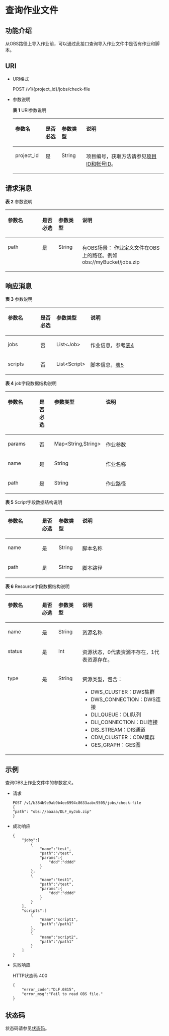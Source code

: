 # 查询作业文件<a name="dgc_02_0063"></a>

## 功能介绍<a name="zh-cn_topic_0181281317_section1738101810182"></a>

从OBS路径上导入作业前，可以通过此接口查询导入作业文件中是否有作业和脚本。

## URI<a name="zh-cn_topic_0181281317_section7934966101819"></a>

-   URI格式

    POST /v1/\{project\_id\}/jobs/check-file


-   参数说明

    **表 1**  URI参数说明

    <a name="zh-cn_topic_0181281317_zh-cn_topic_0093082049_table46023801181358"></a>
    <table><thead align="left"><tr id="zh-cn_topic_0181281317_zh-cn_topic_0093082049_row26974916181358"><th class="cellrowborder" valign="top" width="20.05%" id="mcps1.2.5.1.1"><p id="zh-cn_topic_0181281317_zh-cn_topic_0093082049_p37484572181358"><a name="zh-cn_topic_0181281317_zh-cn_topic_0093082049_p37484572181358"></a><a name="zh-cn_topic_0181281317_zh-cn_topic_0093082049_p37484572181358"></a>参数名</p>
    </th>
    <th class="cellrowborder" valign="top" width="10.66%" id="mcps1.2.5.1.2"><p id="zh-cn_topic_0181281317_zh-cn_topic_0093082049_p16351468181358"><a name="zh-cn_topic_0181281317_zh-cn_topic_0093082049_p16351468181358"></a><a name="zh-cn_topic_0181281317_zh-cn_topic_0093082049_p16351468181358"></a>是否必选</p>
    </th>
    <th class="cellrowborder" valign="top" width="16.24%" id="mcps1.2.5.1.3"><p id="zh-cn_topic_0181281317_zh-cn_topic_0093082049_p49400541181358"><a name="zh-cn_topic_0181281317_zh-cn_topic_0093082049_p49400541181358"></a><a name="zh-cn_topic_0181281317_zh-cn_topic_0093082049_p49400541181358"></a>参数类型</p>
    </th>
    <th class="cellrowborder" valign="top" width="53.05%" id="mcps1.2.5.1.4"><p id="zh-cn_topic_0181281317_zh-cn_topic_0093082049_p42020886181358"><a name="zh-cn_topic_0181281317_zh-cn_topic_0093082049_p42020886181358"></a><a name="zh-cn_topic_0181281317_zh-cn_topic_0093082049_p42020886181358"></a>说明</p>
    </th>
    </tr>
    </thead>
    <tbody><tr id="zh-cn_topic_0181281317_zh-cn_topic_0093082049_row48248640181358"><td class="cellrowborder" valign="top" width="20.05%" headers="mcps1.2.5.1.1 "><p id="zh-cn_topic_0181281317_zh-cn_topic_0093082049_p15825795181358"><a name="zh-cn_topic_0181281317_zh-cn_topic_0093082049_p15825795181358"></a><a name="zh-cn_topic_0181281317_zh-cn_topic_0093082049_p15825795181358"></a>project_id</p>
    </td>
    <td class="cellrowborder" valign="top" width="10.66%" headers="mcps1.2.5.1.2 "><p id="zh-cn_topic_0181281317_zh-cn_topic_0093082049_p6820998181358"><a name="zh-cn_topic_0181281317_zh-cn_topic_0093082049_p6820998181358"></a><a name="zh-cn_topic_0181281317_zh-cn_topic_0093082049_p6820998181358"></a>是</p>
    </td>
    <td class="cellrowborder" valign="top" width="16.24%" headers="mcps1.2.5.1.3 "><p id="zh-cn_topic_0181281317_zh-cn_topic_0093082049_p15629937181358"><a name="zh-cn_topic_0181281317_zh-cn_topic_0093082049_p15629937181358"></a><a name="zh-cn_topic_0181281317_zh-cn_topic_0093082049_p15629937181358"></a>String</p>
    </td>
    <td class="cellrowborder" valign="top" width="53.05%" headers="mcps1.2.5.1.4 "><p id="zh-cn_topic_0181281317_p8672138175612"><a name="zh-cn_topic_0181281317_p8672138175612"></a><a name="zh-cn_topic_0181281317_p8672138175612"></a>项目编号，获取方法请参见<a href="项目ID和帐号ID.md">项目ID和帐号ID</a>。</p>
    </td>
    </tr>
    </tbody>
    </table>


## 请求消息<a name="zh-cn_topic_0181281317_section10789431145710"></a>

**表 2**  参数说明

<a name="zh-cn_topic_0181281317_table19750184493418"></a>
<table><thead align="left"><tr id="zh-cn_topic_0181281317_row1475134418345"><th class="cellrowborder" valign="top" width="21.75%" id="mcps1.2.5.1.1"><p id="zh-cn_topic_0181281317_p1275244423417"><a name="zh-cn_topic_0181281317_p1275244423417"></a><a name="zh-cn_topic_0181281317_p1275244423417"></a>参数名</p>
</th>
<th class="cellrowborder" valign="top" width="10.209999999999999%" id="mcps1.2.5.1.2"><p id="zh-cn_topic_0181281317_p1375504413341"><a name="zh-cn_topic_0181281317_p1375504413341"></a><a name="zh-cn_topic_0181281317_p1375504413341"></a>是否必选</p>
</th>
<th class="cellrowborder" valign="top" width="14.95%" id="mcps1.2.5.1.3"><p id="zh-cn_topic_0181281317_p675774416349"><a name="zh-cn_topic_0181281317_p675774416349"></a><a name="zh-cn_topic_0181281317_p675774416349"></a>参数类型</p>
</th>
<th class="cellrowborder" valign="top" width="53.09%" id="mcps1.2.5.1.4"><p id="zh-cn_topic_0181281317_p475920448344"><a name="zh-cn_topic_0181281317_p475920448344"></a><a name="zh-cn_topic_0181281317_p475920448344"></a>说明</p>
</th>
</tr>
</thead>
<tbody><tr id="zh-cn_topic_0181281317_row2029125415917"><td class="cellrowborder" valign="top" width="21.75%" headers="mcps1.2.5.1.1 "><p id="zh-cn_topic_0181281317_p174468521509"><a name="zh-cn_topic_0181281317_p174468521509"></a><a name="zh-cn_topic_0181281317_p174468521509"></a>path</p>
</td>
<td class="cellrowborder" valign="top" width="10.209999999999999%" headers="mcps1.2.5.1.2 "><p id="zh-cn_topic_0181281317_p1844785205010"><a name="zh-cn_topic_0181281317_p1844785205010"></a><a name="zh-cn_topic_0181281317_p1844785205010"></a>是</p>
</td>
<td class="cellrowborder" valign="top" width="14.95%" headers="mcps1.2.5.1.3 "><p id="zh-cn_topic_0181281317_p11447105213507"><a name="zh-cn_topic_0181281317_p11447105213507"></a><a name="zh-cn_topic_0181281317_p11447105213507"></a>String</p>
</td>
<td class="cellrowborder" valign="top" width="53.09%" headers="mcps1.2.5.1.4 "><p id="zh-cn_topic_0181281317_p15879111511104"><a name="zh-cn_topic_0181281317_p15879111511104"></a><a name="zh-cn_topic_0181281317_p15879111511104"></a>有OBS场景： 作业定义文件在OBS上的路径。例如obs://myBucket/jobs.zip</p>
</td>
</tr>
</tbody>
</table>

## 响应消息<a name="zh-cn_topic_0181281317_section1153315412178"></a>

**表 3**  参数说明

<a name="zh-cn_topic_0181281317_table48721644195616"></a>
<table><thead align="left"><tr id="zh-cn_topic_0181281317_row16874184435610"><th class="cellrowborder" valign="top" width="21.51%" id="mcps1.2.5.1.1"><p id="zh-cn_topic_0181281317_p17875644155615"><a name="zh-cn_topic_0181281317_p17875644155615"></a><a name="zh-cn_topic_0181281317_p17875644155615"></a>参数名</p>
</th>
<th class="cellrowborder" valign="top" width="10.57%" id="mcps1.2.5.1.2"><p id="zh-cn_topic_0181281317_p1387674417561"><a name="zh-cn_topic_0181281317_p1387674417561"></a><a name="zh-cn_topic_0181281317_p1387674417561"></a>是否必选</p>
</th>
<th class="cellrowborder" valign="top" width="15.310000000000002%" id="mcps1.2.5.1.3"><p id="zh-cn_topic_0181281317_p0876174415568"><a name="zh-cn_topic_0181281317_p0876174415568"></a><a name="zh-cn_topic_0181281317_p0876174415568"></a>参数类型</p>
</th>
<th class="cellrowborder" valign="top" width="52.61%" id="mcps1.2.5.1.4"><p id="zh-cn_topic_0181281317_p1188011442563"><a name="zh-cn_topic_0181281317_p1188011442563"></a><a name="zh-cn_topic_0181281317_p1188011442563"></a>说明</p>
</th>
</tr>
</thead>
<tbody><tr id="zh-cn_topic_0181281317_row128816445569"><td class="cellrowborder" valign="top" width="21.51%" headers="mcps1.2.5.1.1 "><p id="zh-cn_topic_0181281317_p1688113446568"><a name="zh-cn_topic_0181281317_p1688113446568"></a><a name="zh-cn_topic_0181281317_p1688113446568"></a>jobs</p>
</td>
<td class="cellrowborder" valign="top" width="10.57%" headers="mcps1.2.5.1.2 "><p id="zh-cn_topic_0181281317_p1288119443563"><a name="zh-cn_topic_0181281317_p1288119443563"></a><a name="zh-cn_topic_0181281317_p1288119443563"></a>否</p>
</td>
<td class="cellrowborder" valign="top" width="15.310000000000002%" headers="mcps1.2.5.1.3 "><p id="zh-cn_topic_0181281317_p12882194418569"><a name="zh-cn_topic_0181281317_p12882194418569"></a><a name="zh-cn_topic_0181281317_p12882194418569"></a>List&lt;Job&gt;</p>
</td>
<td class="cellrowborder" valign="top" width="52.61%" headers="mcps1.2.5.1.4 "><p id="zh-cn_topic_0181281317_p7884174410563"><a name="zh-cn_topic_0181281317_p7884174410563"></a><a name="zh-cn_topic_0181281317_p7884174410563"></a>作业信息，参考<a href="#zh-cn_topic_0181281317_table165346413179">表4</a></p>
</td>
</tr>
<tr id="zh-cn_topic_0181281317_row44191008175"><td class="cellrowborder" valign="top" width="21.51%" headers="mcps1.2.5.1.1 "><p id="zh-cn_topic_0181281317_p0420308178"><a name="zh-cn_topic_0181281317_p0420308178"></a><a name="zh-cn_topic_0181281317_p0420308178"></a>scripts</p>
</td>
<td class="cellrowborder" valign="top" width="10.57%" headers="mcps1.2.5.1.2 "><p id="zh-cn_topic_0181281317_p8420100121718"><a name="zh-cn_topic_0181281317_p8420100121718"></a><a name="zh-cn_topic_0181281317_p8420100121718"></a>否</p>
</td>
<td class="cellrowborder" valign="top" width="15.310000000000002%" headers="mcps1.2.5.1.3 "><p id="zh-cn_topic_0181281317_p34202041718"><a name="zh-cn_topic_0181281317_p34202041718"></a><a name="zh-cn_topic_0181281317_p34202041718"></a>List&lt;Script&gt;</p>
</td>
<td class="cellrowborder" valign="top" width="52.61%" headers="mcps1.2.5.1.4 "><p id="zh-cn_topic_0181281317_p442012010173"><a name="zh-cn_topic_0181281317_p442012010173"></a><a name="zh-cn_topic_0181281317_p442012010173"></a>脚本信息，<a href="#zh-cn_topic_0181281317_table1996985891715">表5</a></p>
</td>
</tr>
</tbody>
</table>

**表 4**  job字段数据结构说明

<a name="zh-cn_topic_0181281317_table165346413179"></a>
<table><thead align="left"><tr id="zh-cn_topic_0181281317_row55371741161719"><th class="cellrowborder" valign="top" width="21.63%" id="mcps1.2.5.1.1"><p id="zh-cn_topic_0181281317_p135382041191712"><a name="zh-cn_topic_0181281317_p135382041191712"></a><a name="zh-cn_topic_0181281317_p135382041191712"></a>参数名</p>
</th>
<th class="cellrowborder" valign="top" width="10.45%" id="mcps1.2.5.1.2"><p id="zh-cn_topic_0181281317_p354024120178"><a name="zh-cn_topic_0181281317_p354024120178"></a><a name="zh-cn_topic_0181281317_p354024120178"></a>是否必选</p>
</th>
<th class="cellrowborder" valign="top" width="19.68%" id="mcps1.2.5.1.3"><p id="zh-cn_topic_0181281317_p165401417179"><a name="zh-cn_topic_0181281317_p165401417179"></a><a name="zh-cn_topic_0181281317_p165401417179"></a>参数类型</p>
</th>
<th class="cellrowborder" valign="top" width="48.24%" id="mcps1.2.5.1.4"><p id="zh-cn_topic_0181281317_p1654064151716"><a name="zh-cn_topic_0181281317_p1654064151716"></a><a name="zh-cn_topic_0181281317_p1654064151716"></a>说明</p>
</th>
</tr>
</thead>
<tbody><tr id="zh-cn_topic_0181281317_row6544174111714"><td class="cellrowborder" valign="top" width="21.63%" headers="mcps1.2.5.1.1 "><p id="zh-cn_topic_0181281317_p8545441201715"><a name="zh-cn_topic_0181281317_p8545441201715"></a><a name="zh-cn_topic_0181281317_p8545441201715"></a>params</p>
</td>
<td class="cellrowborder" valign="top" width="10.45%" headers="mcps1.2.5.1.2 "><p id="zh-cn_topic_0181281317_p55451141191716"><a name="zh-cn_topic_0181281317_p55451141191716"></a><a name="zh-cn_topic_0181281317_p55451141191716"></a>否</p>
</td>
<td class="cellrowborder" valign="top" width="19.68%" headers="mcps1.2.5.1.3 "><p id="zh-cn_topic_0181281317_p19547194141717"><a name="zh-cn_topic_0181281317_p19547194141717"></a><a name="zh-cn_topic_0181281317_p19547194141717"></a>Map&lt;String,String&gt;</p>
</td>
<td class="cellrowborder" valign="top" width="48.24%" headers="mcps1.2.5.1.4 "><p id="zh-cn_topic_0181281317_p1554824101714"><a name="zh-cn_topic_0181281317_p1554824101714"></a><a name="zh-cn_topic_0181281317_p1554824101714"></a>作业参数</p>
</td>
</tr>
<tr id="zh-cn_topic_0181281317_row5789142114447"><td class="cellrowborder" valign="top" width="21.63%" headers="mcps1.2.5.1.1 "><p id="zh-cn_topic_0181281317_p679019215448"><a name="zh-cn_topic_0181281317_p679019215448"></a><a name="zh-cn_topic_0181281317_p679019215448"></a>name</p>
</td>
<td class="cellrowborder" valign="top" width="10.45%" headers="mcps1.2.5.1.2 "><p id="zh-cn_topic_0181281317_p197902021204417"><a name="zh-cn_topic_0181281317_p197902021204417"></a><a name="zh-cn_topic_0181281317_p197902021204417"></a>是</p>
</td>
<td class="cellrowborder" valign="top" width="19.68%" headers="mcps1.2.5.1.3 "><p id="zh-cn_topic_0181281317_p9790621124413"><a name="zh-cn_topic_0181281317_p9790621124413"></a><a name="zh-cn_topic_0181281317_p9790621124413"></a>String</p>
</td>
<td class="cellrowborder" valign="top" width="48.24%" headers="mcps1.2.5.1.4 "><p id="zh-cn_topic_0181281317_p1379012144412"><a name="zh-cn_topic_0181281317_p1379012144412"></a><a name="zh-cn_topic_0181281317_p1379012144412"></a>作业名称</p>
</td>
</tr>
<tr id="zh-cn_topic_0181281317_row54511150151812"><td class="cellrowborder" valign="top" width="21.63%" headers="mcps1.2.5.1.1 "><p id="zh-cn_topic_0181281317_p0451155014187"><a name="zh-cn_topic_0181281317_p0451155014187"></a><a name="zh-cn_topic_0181281317_p0451155014187"></a>path</p>
</td>
<td class="cellrowborder" valign="top" width="10.45%" headers="mcps1.2.5.1.2 "><p id="zh-cn_topic_0181281317_p445195014182"><a name="zh-cn_topic_0181281317_p445195014182"></a><a name="zh-cn_topic_0181281317_p445195014182"></a>是</p>
</td>
<td class="cellrowborder" valign="top" width="19.68%" headers="mcps1.2.5.1.3 "><p id="zh-cn_topic_0181281317_p1945135017181"><a name="zh-cn_topic_0181281317_p1945135017181"></a><a name="zh-cn_topic_0181281317_p1945135017181"></a>String</p>
</td>
<td class="cellrowborder" valign="top" width="48.24%" headers="mcps1.2.5.1.4 "><p id="zh-cn_topic_0181281317_p13451350101819"><a name="zh-cn_topic_0181281317_p13451350101819"></a><a name="zh-cn_topic_0181281317_p13451350101819"></a>作业路径</p>
</td>
</tr>
</tbody>
</table>

**表 5**  Script字段数据结构说明

<a name="zh-cn_topic_0181281317_table1996985891715"></a>
<table><thead align="left"><tr id="zh-cn_topic_0181281317_row15970135813179"><th class="cellrowborder" valign="top" width="21.630000000000003%" id="mcps1.2.5.1.1"><p id="zh-cn_topic_0181281317_p1197025818175"><a name="zh-cn_topic_0181281317_p1197025818175"></a><a name="zh-cn_topic_0181281317_p1197025818175"></a>参数名</p>
</th>
<th class="cellrowborder" valign="top" width="10.450000000000001%" id="mcps1.2.5.1.2"><p id="zh-cn_topic_0181281317_p149701587177"><a name="zh-cn_topic_0181281317_p149701587177"></a><a name="zh-cn_topic_0181281317_p149701587177"></a>是否必选</p>
</th>
<th class="cellrowborder" valign="top" width="14.950000000000003%" id="mcps1.2.5.1.3"><p id="zh-cn_topic_0181281317_p497055815176"><a name="zh-cn_topic_0181281317_p497055815176"></a><a name="zh-cn_topic_0181281317_p497055815176"></a>参数类型</p>
</th>
<th class="cellrowborder" valign="top" width="52.970000000000006%" id="mcps1.2.5.1.4"><p id="zh-cn_topic_0181281317_p19970135811177"><a name="zh-cn_topic_0181281317_p19970135811177"></a><a name="zh-cn_topic_0181281317_p19970135811177"></a>说明</p>
</th>
</tr>
</thead>
<tbody><tr id="zh-cn_topic_0181281317_row15970135891714"><td class="cellrowborder" valign="top" width="21.630000000000003%" headers="mcps1.2.5.1.1 "><p id="zh-cn_topic_0181281317_p0970858191717"><a name="zh-cn_topic_0181281317_p0970858191717"></a><a name="zh-cn_topic_0181281317_p0970858191717"></a>name</p>
</td>
<td class="cellrowborder" valign="top" width="10.450000000000001%" headers="mcps1.2.5.1.2 "><p id="zh-cn_topic_0181281317_p1097025801720"><a name="zh-cn_topic_0181281317_p1097025801720"></a><a name="zh-cn_topic_0181281317_p1097025801720"></a>是</p>
</td>
<td class="cellrowborder" valign="top" width="14.950000000000003%" headers="mcps1.2.5.1.3 "><p id="zh-cn_topic_0181281317_p2970125811716"><a name="zh-cn_topic_0181281317_p2970125811716"></a><a name="zh-cn_topic_0181281317_p2970125811716"></a>String</p>
</td>
<td class="cellrowborder" valign="top" width="52.970000000000006%" headers="mcps1.2.5.1.4 "><p id="zh-cn_topic_0181281317_p18970105841711"><a name="zh-cn_topic_0181281317_p18970105841711"></a><a name="zh-cn_topic_0181281317_p18970105841711"></a>脚本名称</p>
</td>
</tr>
<tr id="zh-cn_topic_0181281317_row116151930201810"><td class="cellrowborder" valign="top" width="21.630000000000003%" headers="mcps1.2.5.1.1 "><p id="zh-cn_topic_0181281317_p1161618301181"><a name="zh-cn_topic_0181281317_p1161618301181"></a><a name="zh-cn_topic_0181281317_p1161618301181"></a>path</p>
</td>
<td class="cellrowborder" valign="top" width="10.450000000000001%" headers="mcps1.2.5.1.2 "><p id="zh-cn_topic_0181281317_p136166306188"><a name="zh-cn_topic_0181281317_p136166306188"></a><a name="zh-cn_topic_0181281317_p136166306188"></a>是</p>
</td>
<td class="cellrowborder" valign="top" width="14.950000000000003%" headers="mcps1.2.5.1.3 "><p id="zh-cn_topic_0181281317_p661618305187"><a name="zh-cn_topic_0181281317_p661618305187"></a><a name="zh-cn_topic_0181281317_p661618305187"></a>String</p>
</td>
<td class="cellrowborder" valign="top" width="52.970000000000006%" headers="mcps1.2.5.1.4 "><p id="zh-cn_topic_0181281317_p11616203021816"><a name="zh-cn_topic_0181281317_p11616203021816"></a><a name="zh-cn_topic_0181281317_p11616203021816"></a>脚本路径</p>
</td>
</tr>
</tbody>
</table>

**表 6**  Resource字段数据结构说明

<a name="zh-cn_topic_0181281317_table107357154123"></a>
<table><thead align="left"><tr id="zh-cn_topic_0181281317_row127361315101217"><th class="cellrowborder" valign="top" width="21.63%" id="mcps1.2.5.1.1"><p id="zh-cn_topic_0181281317_p37361715111211"><a name="zh-cn_topic_0181281317_p37361715111211"></a><a name="zh-cn_topic_0181281317_p37361715111211"></a>参数名</p>
</th>
<th class="cellrowborder" valign="top" width="10.33%" id="mcps1.2.5.1.2"><p id="zh-cn_topic_0181281317_p1473631518128"><a name="zh-cn_topic_0181281317_p1473631518128"></a><a name="zh-cn_topic_0181281317_p1473631518128"></a>是否必选</p>
</th>
<th class="cellrowborder" valign="top" width="15.07%" id="mcps1.2.5.1.3"><p id="zh-cn_topic_0181281317_p1473661517122"><a name="zh-cn_topic_0181281317_p1473661517122"></a><a name="zh-cn_topic_0181281317_p1473661517122"></a>参数类型</p>
</th>
<th class="cellrowborder" valign="top" width="52.96999999999999%" id="mcps1.2.5.1.4"><p id="zh-cn_topic_0181281317_p18736101511219"><a name="zh-cn_topic_0181281317_p18736101511219"></a><a name="zh-cn_topic_0181281317_p18736101511219"></a>说明</p>
</th>
</tr>
</thead>
<tbody><tr id="zh-cn_topic_0181281317_row5736171521210"><td class="cellrowborder" valign="top" width="21.63%" headers="mcps1.2.5.1.1 "><p id="zh-cn_topic_0181281317_p87368158121"><a name="zh-cn_topic_0181281317_p87368158121"></a><a name="zh-cn_topic_0181281317_p87368158121"></a>name</p>
</td>
<td class="cellrowborder" valign="top" width="10.33%" headers="mcps1.2.5.1.2 "><p id="zh-cn_topic_0181281317_p18736715151210"><a name="zh-cn_topic_0181281317_p18736715151210"></a><a name="zh-cn_topic_0181281317_p18736715151210"></a>是</p>
</td>
<td class="cellrowborder" valign="top" width="15.07%" headers="mcps1.2.5.1.3 "><p id="zh-cn_topic_0181281317_p97361015181213"><a name="zh-cn_topic_0181281317_p97361015181213"></a><a name="zh-cn_topic_0181281317_p97361015181213"></a>String</p>
</td>
<td class="cellrowborder" valign="top" width="52.96999999999999%" headers="mcps1.2.5.1.4 "><p id="zh-cn_topic_0181281317_p87367154126"><a name="zh-cn_topic_0181281317_p87367154126"></a><a name="zh-cn_topic_0181281317_p87367154126"></a>资源名称</p>
</td>
</tr>
<tr id="zh-cn_topic_0181281317_row67367152121"><td class="cellrowborder" valign="top" width="21.63%" headers="mcps1.2.5.1.1 "><p id="zh-cn_topic_0181281317_p37365158123"><a name="zh-cn_topic_0181281317_p37365158123"></a><a name="zh-cn_topic_0181281317_p37365158123"></a>status</p>
</td>
<td class="cellrowborder" valign="top" width="10.33%" headers="mcps1.2.5.1.2 "><p id="zh-cn_topic_0181281317_p3736121561211"><a name="zh-cn_topic_0181281317_p3736121561211"></a><a name="zh-cn_topic_0181281317_p3736121561211"></a>是</p>
</td>
<td class="cellrowborder" valign="top" width="15.07%" headers="mcps1.2.5.1.3 "><p id="zh-cn_topic_0181281317_p1473761541219"><a name="zh-cn_topic_0181281317_p1473761541219"></a><a name="zh-cn_topic_0181281317_p1473761541219"></a>Int</p>
</td>
<td class="cellrowborder" valign="top" width="52.96999999999999%" headers="mcps1.2.5.1.4 "><p id="zh-cn_topic_0181281317_p373718158121"><a name="zh-cn_topic_0181281317_p373718158121"></a><a name="zh-cn_topic_0181281317_p373718158121"></a>资源状态，0代表资源不存在，1代表资源存在。</p>
</td>
</tr>
<tr id="zh-cn_topic_0181281317_row6462112010145"><td class="cellrowborder" valign="top" width="21.63%" headers="mcps1.2.5.1.1 "><p id="zh-cn_topic_0181281317_p34634203147"><a name="zh-cn_topic_0181281317_p34634203147"></a><a name="zh-cn_topic_0181281317_p34634203147"></a>type</p>
</td>
<td class="cellrowborder" valign="top" width="10.33%" headers="mcps1.2.5.1.2 "><p id="zh-cn_topic_0181281317_p6463172011145"><a name="zh-cn_topic_0181281317_p6463172011145"></a><a name="zh-cn_topic_0181281317_p6463172011145"></a>是</p>
</td>
<td class="cellrowborder" valign="top" width="15.07%" headers="mcps1.2.5.1.3 "><p id="zh-cn_topic_0181281317_p164632203144"><a name="zh-cn_topic_0181281317_p164632203144"></a><a name="zh-cn_topic_0181281317_p164632203144"></a>String</p>
</td>
<td class="cellrowborder" valign="top" width="52.96999999999999%" headers="mcps1.2.5.1.4 "><p id="zh-cn_topic_0181281317_p164631120171412"><a name="zh-cn_topic_0181281317_p164631120171412"></a><a name="zh-cn_topic_0181281317_p164631120171412"></a>资源类型，包含：</p>
<a name="zh-cn_topic_0181281317_ul1276716442349"></a><a name="zh-cn_topic_0181281317_ul1276716442349"></a><ul id="zh-cn_topic_0181281317_ul1276716442349"><li>DWS_CLUSTER：DWS集群</li><li>DWS_CONNECTION：DWS连接</li><li>DLI_QUEUE：DLI队列</li><li>DLI_CONNECTION：DLI连接</li><li>DIS_STREAM：DIS通道</li><li>CDM_CLUSTER：CDM集群</li><li>GES_GRAPH：GES图</li></ul>
</td>
</tr>
</tbody>
</table>

## 示例<a name="zh-cn_topic_0181281317_section358155716277"></a>

查询OBS上作业文件中的参数定义。

-   请求

    ```
    POST /v1/b384b9e9ab9b4ee8994c8633aabc9505/jobs/check-file
    {
    "path": "obs://aaaaa/DLF_myJob.zip"
    }
    ```


-   成功响应

    ```
    {
        "jobs":[
            {
                "name":"test",
                "path":"/test",
                "params":{
                    "ddd":"dddd"
                }
            },
            {
                "name":"test1",
                "path":"/test",
                "params":{
                    "ddd":"dddd"
                }
            }
        ],
        "scripts":[
            {
                "name":"script1",
                "path":"/path1"
            },
            {
                "name":"script2",
                "path":"/path1"
            }
        ]
    }
    ```


-   失败响应

    HTTP状态码 400

    ```
    {
        "error_code":"DLF.0815",
        "error_msg":"Fail to read OBS file."
    }
    ```


## 状态码<a name="zh-cn_topic_0181281317_section23551434175216"></a>

状态码请参见[状态码](状态码.md)。

